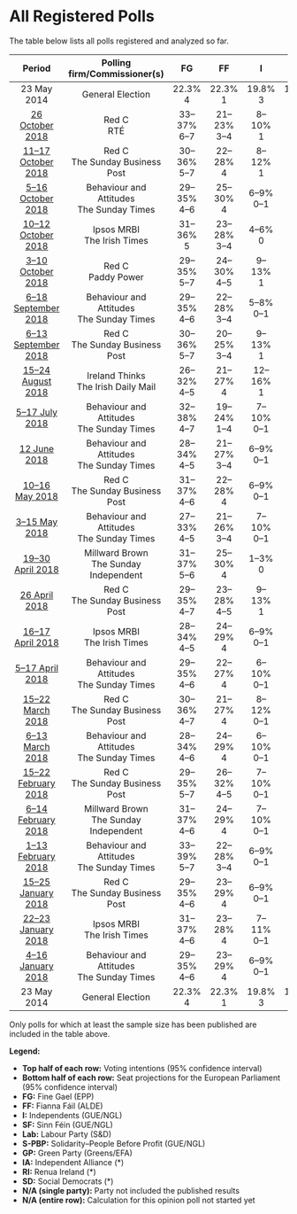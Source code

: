 # All Registered Polls

The table below lists all polls registered and analyzed so far.

| Period     | Polling firm/Commissioner(s) | FG | FF | I | SF | Lab | S-PBP | GP | IA | RI | SD |
|:----------:|:----------------------------:|:--:|:--:|:--:|:--:|:--:|:--:|:--:|:--:|:--:|:--:|
| 23 May 2014 | General Election | 22.3% <br> 4 | 22.3% <br> 1 | 19.8% <br> 3 | 19.5% <br> 3 | 5.3% <br> 0 | 1.5% <br> 0 | 4.9% <br> 0 | 0.0% <br> 0 | 0.0% <br> 0 | 0.0% <br> 0 |
| [26 October 2018](2018-10-26-RedC.html) | Red C <br> RTÉ | 33–37% <br> 6–7 | 21–23% <br> 3–4 | 8–10% <br> 1 | 14–16% <br> 1–2 | 6–8% <br> 0 | 2–3% <br> 0 | 3–5% <br> 0–1 | 1% <br> 0 | 0–1% <br> 0 | 2–4% <br> 0 |
| [11–17 October 2018](2018-10-17-RedC.html) | Red C <br> The Sunday Business Post | 30–36% <br> 5–7 | 22–28% <br> 4 | 8–12% <br> 1 | 13–17% <br> 1–3 | 4–7% <br> 0 | 0–1% <br> 0 | 3–5% <br> 0–1 | 3–5% <br> 0 | N/A <br> N/A | 1–3% <br> 0 |
| [5–16 October 2018](2018-10-16-BehaviourandAttitudes.html) | Behaviour and Attitudes <br> The Sunday Times | 29–35% <br> 4–6 | 25–30% <br> 4 | 6–9% <br> 0–1 | 17–22% <br> 3–4 | 5–8% <br> 0 | 1–3% <br> 0–1 | 1–3% <br> 0 | 1–3% <br> 0 | 0–1% <br> 0 | 0–1% <br> 0 |
| [10–12 October 2018](2018-10-12-IpsosMRBI.html) | Ipsos MRBI <br> The Irish Times | 31–36% <br> 5 | 23–28% <br> 3–4 | 4–6% <br> 0 | 22–27% <br> 3–4 | 3–5% <br> 0 | 2–4% <br> 0–1 | 1–3% <br> 0 | 1–2% <br> 0 | N/A <br> N/A | 1–2% <br> 0 |
| [3–10 October 2018](2018-10-10-RedC.html) | Red C <br> Paddy Power | 29–35% <br> 5–7 | 24–30% <br> 4–5 | 9–13% <br> 1 | 12–16% <br> 1–3 | 4–7% <br> 0 | 1–3% <br> 0–1 | 2–4% <br> 0 | 2–4% <br> 0 | 0–1% <br> 0 | 1–2% <br> 0 |
| [6–18 September 2018](2018-09-18-BehaviourandAttitudes.html) | Behaviour and Attitudes <br> The Sunday Times | 29–35% <br> 4–6 | 22–28% <br> 3–4 | 5–8% <br> 0–1 | 17–23% <br> 3–4 | 4–7% <br> 0 | 2–4% <br> 0–1 | 2–4% <br> 0 | 3–5% <br> 0 | 0–1% <br> 0 | 0–1% <br> 0 |
| [6–13 September 2018](2018-09-13-RedC.html) | Red C <br> The Sunday Business Post | 30–36% <br> 5–7 | 20–25% <br> 3–4 | 9–13% <br> 1 | 12–16% <br> 1–3 | 5–8% <br> 0 | 1–3% <br> 0–1 | 1–3% <br> 0 | 3–5% <br> 0 | 1–2% <br> 0 | 1–3% <br> 0 |
| [15–24 August 2018](2018-08-24-IrelandThinks.html) | Ireland Thinks <br> The Irish Daily Mail | 26–32% <br> 4–5 | 21–27% <br> 4 | 12–16% <br> 1 | 17–22% <br> 3–4 | 5–8% <br> 0 | 1–2% <br> 0 | 1–3% <br> 0 | N/A <br> N/A | N/A <br> N/A | 1–3% <br> 0 |
| [5–17 July 2018](2018-07-17-BehaviourandAttitudes.html) | Behaviour and Attitudes <br> The Sunday Times | 32–38% <br> 4–7 | 19–24% <br> 1–4 | 7–10% <br> 0–1 | 20–25% <br> 3–4 | 2–4% <br> 0 | 1–2% <br> 0 | 1–3% <br> 0 | 3–6% <br> 0 | 0–1% <br> 0 | 1–2% <br> 0 |
| [12 June 2018](2018-06-12-BehaviourandAttitudes.html) | Behaviour and Attitudes <br> The Sunday Times | 28–34% <br> 4–5 | 21–27% <br> 3–4 | 6–9% <br> 0–1 | 21–27% <br> 3–4 | 3–5% <br> 0 | 1–3% <br> 0–1 | 1–3% <br> 0 | 2–4% <br> 0 | 0–1% <br> 0 | 1–2% <br> 0 |
| [10–16 May 2018](2018-05-16-RedC.html) | Red C <br> The Sunday Business Post | 31–37% <br> 4–6 | 22–28% <br> 4 | 6–9% <br> 0–1 | 14–18% <br> 1–3 | 5–8% <br> 0 | 2–4% <br> 0–1 | 1–3% <br> 0 | 3–5% <br> 0 | 0–1% <br> 0 | 1–2% <br> 0 |
| [3–15 May 2018](2018-05-15-BehaviourandAttitudes.html) | Behaviour and Attitudes <br> The Sunday Times | 27–33% <br> 4–5 | 21–26% <br> 3–4 | 7–10% <br> 0–1 | 22–27% <br> 4 | 3–6% <br> 0 | 1–3% <br> 0–1 | 1–3% <br> 0 | 2–4% <br> 0 | N/A <br> N/A | 1–2% <br> 0 |
| [19–30 April 2018](2018-04-30-MillwardBrown.html) | Millward Brown <br> The Sunday Independent | 31–37% <br> 5–6 | 25–30% <br> 4 | 1–3% <br> 0 | 20–25% <br> 3–4 | 4–7% <br> 0 | 1–2% <br> 0 | 2–4% <br> 0 | 4–7% <br> 0 | N/A <br> N/A | N/A <br> N/A |
| [26 April 2018](2018-04-26-RedC.html) | Red C <br> The Sunday Business Post | 29–35% <br> 4–7 | 23–28% <br> 4–5 | 9–13% <br> 1 | 12–16% <br> 1–3 | 5–8% <br> 0 | 1–3% <br> 0–1 | 1–3% <br> 0 | 1–3% <br> 0 | 1–2% <br> 0 | 1–3% <br> 0 |
| [16–17 April 2018](2018-04-17-IpsosMRBI.html) | Ipsos MRBI <br> The Irish Times | 28–34% <br> 4–5 | 24–29% <br> 4 | 6–9% <br> 0–1 | 20–24% <br> 3–4 | 4–6% <br> 0 | 1–3% <br> 0–1 | 2–4% <br> 0 | 1–2% <br> 0 | N/A <br> N/A | 1–2% <br> 0 |
| [5–17 April 2018](2018-04-17-BehaviourandAttitudes.html) | Behaviour and Attitudes <br> The Sunday Times | 29–35% <br> 4–6 | 22–27% <br> 4 | 6–10% <br> 0–1 | 18–23% <br> 3–4 | 5–8% <br> 0 | 1–2% <br> 0 | 1–3% <br> 0 | 1–3% <br> 0 | 1–2% <br> 0 | 1–2% <br> 0 |
| [15–22 March 2018](2018-03-22-RedC.html) | Red C <br> The Sunday Business Post | 30–36% <br> 4–7 | 21–27% <br> 4 | 8–12% <br> 0–1 | 14–18% <br> 1–4 | 5–8% <br> 0 | 1–3% <br> 0–1 | 1–3% <br> 0 | 1–2% <br> 0 | 1–3% <br> 0 | 1–3% <br> 0 |
| [6–13 March 2018](2018-03-13-BehaviourandAttitudes.html) | Behaviour and Attitudes <br> The Sunday Times | 28–34% <br> 4–6 | 24–29% <br> 4 | 6–10% <br> 0–1 | 16–21% <br> 3–4 | 5–8% <br> 0 | 1–3% <br> 0–1 | 1–3% <br> 0 | 2–4% <br> 0 | N/A <br> N/A | 1–2% <br> 0 |
| [15–22 February 2018](2018-02-22-RedC.html) | Red C <br> The Sunday Business Post | 29–35% <br> 5–7 | 26–32% <br> 4–5 | 7–10% <br> 0–1 | 12–16% <br> 1–3 | 5–8% <br> 0 | 1–2% <br> 0 | 1–3% <br> 0 | 2–4% <br> 0 | 1–2% <br> 0 | 1–3% <br> 0 |
| [6–14 February 2018](2018-02-14-MillwardBrown.html) | Millward Brown <br> The Sunday Independent | 31–37% <br> 4–6 | 24–29% <br> 4 | 7–10% <br> 0–1 | 17–21% <br> 2–4 | 3–5% <br> 0 | 0–2% <br> 0 | 1–3% <br> 0 | 2–4% <br> 0 | N/A <br> N/A | 0–2% <br> 0 |
| [1–13 February 2018](2018-02-13-BehaviourandAttitudes.html) | Behaviour and Attitudes <br> The Sunday Times | 33–39% <br> 5–7 | 22–28% <br> 3–4 | 6–9% <br> 0–1 | 14–18% <br> 1–3 | 4–7% <br> 0 | 2–4% <br> 0–1 | 1–2% <br> 0 | 3–5% <br> 0 | N/A <br> N/A | 1–2% <br> 0 |
| [15–25 January 2018](2018-01-25-RedC.html) | Red C <br> The Sunday Business Post | 29–35% <br> 4–6 | 23–29% <br> 4 | 6–9% <br> 0–1 | 13–17% <br> 1–3 | 5–8% <br> 0 | 2–4% <br> 0–1 | 3–5% <br> 0–1 | 2–4% <br> 0 | 0–1% <br> 0 | 1–3% <br> 0 |
| [22–23 January 2018](2018-01-23-IpsosMRBI.html) | Ipsos MRBI <br> The Irish Times | 31–37% <br> 4–6 | 23–28% <br> 4 | 7–11% <br> 0–1 | 17–21% <br> 2–4 | 3–5% <br> 0 | 1–3% <br> 0–1 | 2–4% <br> 0 | 1–2% <br> 0 | N/A <br> N/A | 1–2% <br> 0 |
| [4–16 January 2018](2018-01-16-BehaviourandAttitudes.html) | Behaviour and Attitudes <br> The Sunday Times | 29–35% <br> 4–6 | 23–29% <br> 4 | 6–9% <br> 0–1 | 16–21% <br> 2–4 | 5–8% <br> 0 | 1–3% <br> 0–1 | 1–3% <br> 0 | 3–6% <br> 0 | N/A <br> N/A | 1–2% <br> 0 |
| 23 May 2014 | General Election | 22.3% <br> 4 | 22.3% <br> 1 | 19.8% <br> 3 | 19.5% <br> 3 | 5.3% <br> 0 | 1.5% <br> 0 | 4.9% <br> 0 | 0.0% <br> 0 | 0.0% <br> 0 | 0.0% <br> 0 |

Only polls for which at least the sample size has been published are included in the table above.

**Legend:**
+ **Top half of each row:** Voting intentions (95% confidence interval)
+ **Bottom half of each row:** Seat projections for the European Parliament (95% confidence interval)
+ **FG:** Fine Gael (EPP)
+ **FF:** Fianna Fáil (ALDE)
+ **I:** Independents (GUE/NGL)
+ **SF:** Sinn Féin (GUE/NGL)
+ **Lab:** Labour Party (S&D)
+ **S-PBP:** Solidarity–People Before Profit (GUE/NGL)
+ **GP:** Green Party (Greens/EFA)
+ **IA:** Independent Alliance (*)
+ **RI:** Renua Ireland (*)
+ **SD:** Social Democrats (*)
+ **N/A (single party):** Party not included the published results
+ **N/A (entire row):** Calculation for this opinion poll not started yet

